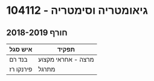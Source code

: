 # 104112 - גיאומטריה וסימטריה

## חורף 2018-2019

| איש סגל | תפקיד |
| ---- | ---- |
| בנד רם | מרצה - אחראי מקצוע |
| פירנקו רז | מתרגל |

